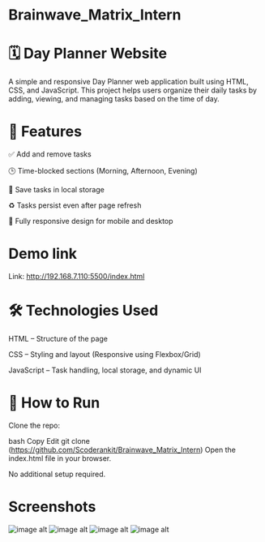 # Brainwave_Matrix_Intern

# 🗓️ Day Planner Website
A simple and responsive Day Planner web application built using HTML, CSS, and JavaScript. This project helps users organize their daily tasks by adding, viewing, and managing tasks based on the time of day.

# 🔧 Features
✅ Add and remove tasks

🕒 Time-blocked sections (Morning, Afternoon, Evening)

💾 Save tasks in local storage

♻️ Tasks persist even after page refresh

📱 Fully responsive design for mobile and desktop

# Demo link 
Link: http://192.168.7.110:5500/index.html

# 🛠️ Technologies Used
HTML – Structure of the page

CSS – Styling and layout (Responsive using Flexbox/Grid)

JavaScript – Task handling, local storage, and dynamic UI

# 🚀 How to Run
Clone the repo:

bash
Copy
Edit
git clone (https://github.com/Scoderankit/Brainwave_Matrix_Intern)
Open the index.html file in your browser.

No additional setup required.

# Screenshots
![image alt](https://github.com/Scoderankit/Brainwave_Matrix_Intern/blob/b091eacb5ab6ce4ef55a0b011f4acb44adc583b4/Images/Screenshot1.png)
![image alt](https://github.com/Scoderankit/Brainwave_Matrix_Intern/blob/cfde1310784cd28fae02074e4185af29f275d4dc/Images/Screenshot4.png)
![image alt](https://github.com/Scoderankit/Brainwave_Matrix_Intern/blob/cfde1310784cd28fae02074e4185af29f275d4dc/Images/Screenshot3.png)
![image alt](https://github.com/Scoderankit/Brainwave_Matrix_Intern/blob/cfde1310784cd28fae02074e4185af29f275d4dc/Images/Screenshot2.png)



